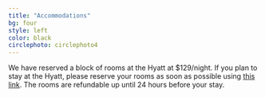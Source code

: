 ```yaml
---
title: "Accommodations"
bg: four
style: left
color: black
circlephoto: circlephoto4
---
```

We have reserved a block of rooms at the Hyatt at $129/night. If you plan to stay at the Hyatt, please reserve your rooms as soon as possible using [this link](https://aws.passkey.com/go/kaufmannathanson). The rooms are refundable up until 24 hours before your stay. 

